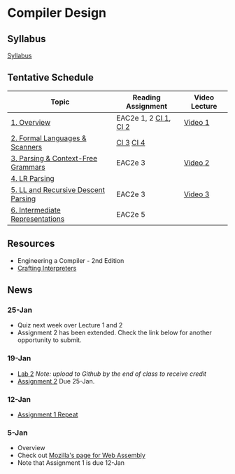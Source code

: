 # Compiler Design

## Syllabus

[Syllabus](syllabus.md)

## Tentative Schedule

| Topic                                                              | Reading Assignment | Video Lecture                                    |
|--------------------------------------------------------------------|--------------------|--------------------------------------------------|
| [1. Overview](lectures/A-overview.pptx)                           | EAC2e  1, 2 [CI 1](https://www.craftinginterpreters.com/introduction.html), [CI 2](https://www.craftinginterpreters.com/a-map-of-the-territory.html)       | [Video 1](https://www.youtube.com/watch?v=Kk22pqxy_VI) |
| [2. Formal Languages & Scanners](lectures/B-regexp.pptx)          |  [CI 3](https://www.craftinginterpreters.com/the-lox-language.html)  [CI 4](https://www.craftinginterpreters.com/scanning.html)                |
| [3. Parsing & Context-Free Grammars](lectures/C-grammars.pptx)    | EAC2e 3            | [Video 2](https://www.youtube.com/watch?v=DwK5EAC3kDI) |
| [4. LR Parsing](lectures/D-lr-parsing.pptx)                       |                    |
| [5. LL and Recursive Descent Parsing](lectures/F-ll-parsing.pptx) | EAC2e 3            | [Video 3](https://youtu.be/8xiEkS9fpjE?t=5579) |
| [6. Intermediate Representations](lectures/G-IRs.pptx)             | EAC2e 5            |                                                  |

## Resources

* Engineering a Compiler - 2nd Edition
* [Crafting Interpreters](http://craftinginterpreters.com/)

## News

### 25-Jan

* Quiz next week over Lecture 1 and 2
* Assignment 2 has been extended.  Check the link below for another opportunity to submit.

### 19-Jan 

* [Lab 2](https://classroom.github.com/a/y-jgJC66) *Note: upload to Github by the end of class to receive credit*
* [Assignment 2](https://classroom.github.com/a/KYaM6G7g) Due 25-Jan.

### 12-Jan

* [Assignment 1 Repeat](https://classroom.github.com/a/fddYkAWl)
    
### 5-Jan

* Overview
* Check out [Mozilla's page for Web Assembly](https://developer.mozilla.org/en-US/docs/WebAssembly)
* Note that Assignment 1 is due 12-Jan